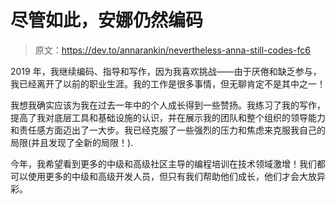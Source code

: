 # 尽管如此，安娜仍然编码

> 原文：<https://dev.to/annarankin/nevertheless-anna-still-codes-fc6>

2019 年，我继续编码、指导和写作，因为我喜欢挑战——由于厌倦和缺乏参与，我已经离开了以前的职业生涯。我的工作是很多事情，但无聊肯定不是其中之一！

我想我确实应该为我在过去一年中的个人成长得到一些赞扬。我练习了我的写作，提高了我对底层工具和基础设施的认识，并在展示我的团队和整个组织的领导能力和责任感方面迈出了一大步。我已经克服了一些强烈的压力和焦虑来克服我自己的局限(并且发现了全新的局限！).

今年，我希望看到更多的中级和高级社区主导的编程培训在技术领域激增！我们都可以使用更多的中级和高级开发人员，但只有我们帮助他们成长，他们才会大放异彩。